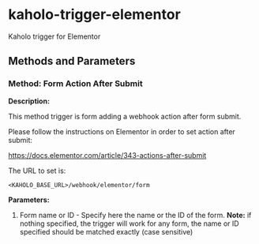 # kaholo-trigger-elementor
Kaholo trigger for Elementor

## Methods and Parameters

### Method: Form Action After Submit
**Description:**

This method trigger is form adding a webhook action after form submit.

Please follow the instructions on Elementor in order to set action after submit:

https://docs.elementor.com/article/343-actions-after-submit

The URL to set is:

`<KAHOLO_BASE_URL>/webhook/elementor/form`

**Parameters:**
1. Form name or ID - Specify here the name or the ID of the form. **Note:** if nothing specified, the trigger will work for any form, the name or ID specified should be matched exactly (case sensitive)